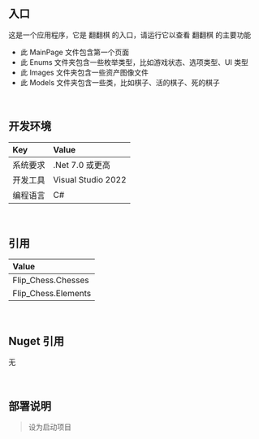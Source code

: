 ## 入口
 
这是一个应用程序，它是 翻翻棋 的入口，请运行它以查看 翻翻棋 的主要功能
- 此 MainPage 文件包含第一个页面
- 此 Enums 文件夹包含一些枚举类型，比如游戏状态、选项类型、UI 类型
- 此 Images 文件夹包含一些资产图像文件
- 此 Models 文件夹包含一些类，比如棋子、活的棋子、死的棋子


<br/>

## 开发环境

|Key|Value|
|:-|:-|
|系统要求| .Net 7.0 或更高|
|开发工具|Visual Studio 2022|
|编程语言|C#|


<br/>

## 引用

|Value|
|:-|
|Flip_Chess.Chesses|
|Flip_Chess.Elements|


<br/>

## Nuget 引用

无


<br/>

## 部署说明

> 设为启动项目